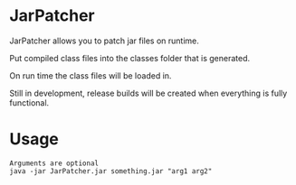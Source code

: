 # JarPatcher
JarPatcher allows you to patch jar files on runtime.

Put compiled class files into the classes folder that is generated.

On run time the class files will be loaded in.

Still in development, release builds will be created when everything is fully functional.

# Usage
```
Arguments are optional
java -jar JarPatcher.jar something.jar "arg1 arg2"
```
